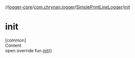 //[logger-core](../../../index.md)/[com.chrynan.logger](../index.md)/[SimplePrintLineLogger](index.md)/[init](init.md)



# init  
[common]  
Content  
open override fun [init](init.md)()  



